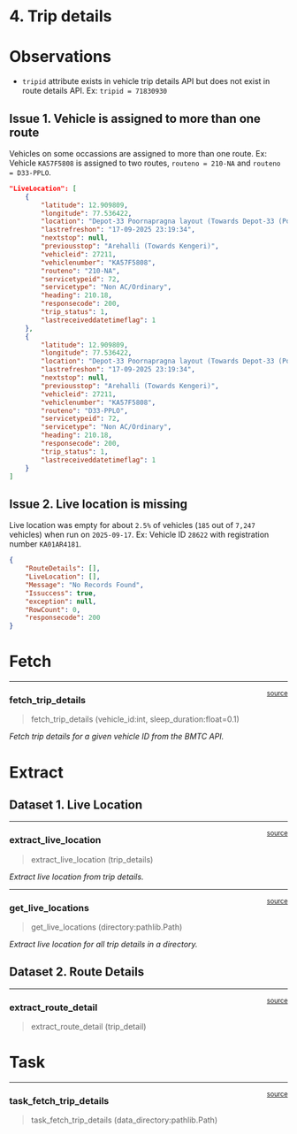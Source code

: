 # 4. Trip details


<!-- WARNING: THIS FILE WAS AUTOGENERATED! DO NOT EDIT! -->

# Observations

- `tripid` attribute exists in vehicle trip details API but does not
  exist in route details API. Ex: `tripid = 71830930`

## Issue 1. Vehicle is assigned to more than one route

Vehicles on some occassions are assigned to more than one route. Ex:
Vehicle `KA57F5808` is assigned to two routes, `routeno = 210-NA` and
`routeno = D33-PPLO`.

``` json
"LiveLocation": [
    {
        "latitude": 12.909809,
        "longitude": 77.536422,
        "location": "Depot-33 Poornapragna layout (Towards Depot-33 (Poornapragna layout))",
        "lastrefreshon": "17-09-2025 23:19:34",
        "nextstop": null,
        "previousstop": "Arehalli (Towards Kengeri)",
        "vehicleid": 27211,
        "vehiclenumber": "KA57F5808",
        "routeno": "210-NA",
        "servicetypeid": 72,
        "servicetype": "Non AC/Ordinary",
        "heading": 210.18,
        "responsecode": 200,
        "trip_status": 1,
        "lastreceiveddatetimeflag": 1
    },
    {
        "latitude": 12.909809,
        "longitude": 77.536422,
        "location": "Depot-33 Poornapragna layout (Towards Depot-33 (Poornapragna layout))",
        "lastrefreshon": "17-09-2025 23:19:34",
        "nextstop": null,
        "previousstop": "Arehalli (Towards Kengeri)",
        "vehicleid": 27211,
        "vehiclenumber": "KA57F5808",
        "routeno": "D33-PPLO",
        "servicetypeid": 72,
        "servicetype": "Non AC/Ordinary",
        "heading": 210.18,
        "responsecode": 200,
        "trip_status": 1,
        "lastreceiveddatetimeflag": 1
    }
]
```

## Issue 2. Live location is missing

Live location was empty for about `2.5%` of vehicles (`185` out of
`7,247` vehicles) when run on `2025-09-17`. Ex: Vehicle ID `28622` with
registration number `KA01AR4181`.

``` json
{
    "RouteDetails": [],
    "LiveLocation": [],
    "Message": "No Records Found",
    "Issuccess": true,
    "exception": null,
    "RowCount": 0,
    "responsecode": 200
}
```

# Fetch

------------------------------------------------------------------------

<a
href="https://github.com/traffic-kowshik/traffic-data-bengaluru/blob/main/traffic_data_bengaluru/bmtc/trip_details.py#L36"
target="_blank" style="float:right; font-size:smaller">source</a>

### fetch_trip_details

>  fetch_trip_details (vehicle_id:int, sleep_duration:float=0.1)

*Fetch trip details for a given vehicle ID from the BMTC API.*

# Extract

## Dataset 1. Live Location

------------------------------------------------------------------------

<a
href="https://github.com/traffic-kowshik/traffic-data-bengaluru/blob/main/traffic_data_bengaluru/bmtc/trip_details.py#L57"
target="_blank" style="float:right; font-size:smaller">source</a>

### extract_live_location

>  extract_live_location (trip_details)

*Extract live location from trip details.*

------------------------------------------------------------------------

<a
href="https://github.com/traffic-kowshik/traffic-data-bengaluru/blob/main/traffic_data_bengaluru/bmtc/trip_details.py#L70"
target="_blank" style="float:right; font-size:smaller">source</a>

### get_live_locations

>  get_live_locations (directory:pathlib.Path)

*Extract live location for all trip details in a directory.*

## Dataset 2. Route Details

------------------------------------------------------------------------

<a
href="https://github.com/traffic-kowshik/traffic-data-bengaluru/blob/main/traffic_data_bengaluru/bmtc/trip_details.py#L83"
target="_blank" style="float:right; font-size:smaller">source</a>

### extract_route_detail

>  extract_route_detail (trip_detail)

# Task

------------------------------------------------------------------------

<a
href="https://github.com/traffic-kowshik/traffic-data-bengaluru/blob/main/traffic_data_bengaluru/bmtc/trip_details.py#L91"
target="_blank" style="float:right; font-size:smaller">source</a>

### task_fetch_trip_details

>  task_fetch_trip_details (data_directory:pathlib.Path)

